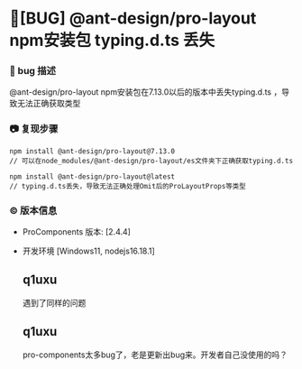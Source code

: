 # 🐛[BUG] @ant-design/pro-layout npm安装包 typing.d.ts 丢失

### 🐛 bug 描述

@ant-design/pro-layout npm安装包在7.13.0以后的版本中丢失typing.d.ts ，导致无法正确获取类型

### 📷 复现步骤

```
npm install @ant-design/pro-layout@7.13.0
// 可以在node_modules/@ant-design/pro-layout/es文件夹下正确获取typing.d.ts

npm install @ant-design/pro-layout@latest
// typing.d.ts丢失，导致无法正确处理Omit后的ProLayoutProps等类型
```

### © 版本信息

- ProComponents 版本: [2.4.4]
- 开发环境 [Windows11, nodejs16.18.1]

  ## q1uxu

  遇到了同样的问题

  ## q1uxu

  pro-components太多bug了，老是更新出bug来。开发者自己没使用的吗？
